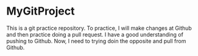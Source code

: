# MyGitProject
This is a git practice repository.
To practice, I will make changes at Github and then practice doing a pull request.
I have a good understanding of pushing to Github.
Now, I need to trying doin the opposite and pull from Github.

